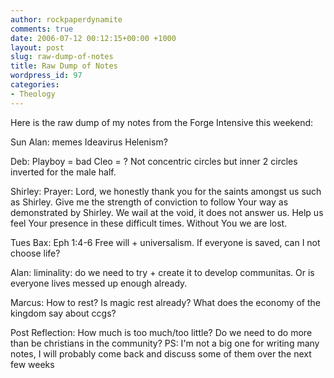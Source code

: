 ```yaml
---
author: rockpaperdynamite
comments: true
date: 2006-07-12 00:12:15+00:00 +1000
layout: post
slug: raw-dump-of-notes
title: Raw Dump of Notes
wordpress_id: 97
categories:
- Theology
---
```


Here is the raw dump of my notes from the Forge Intensive this weekend:<!-- more -->

Sun Alan:
memes
Ideavirus
Helenism?

Deb:
Playboy = bad
Cleo = ?
Not concentric circles but inner 2 circles inverted for the male half.

Shirley:
Prayer: Lord, we honestly thank you for the saints amongst us such as Shirley. Give me the strength of conviction to follow Your way as demonstrated by Shirley.
We wail at the void, it does not answer us.
Help us feel Your presence in these difficult times. Without You we are lost.

Tues Bax:
Eph 1:4-6
Free will + universalism. If everyone is saved, can I not choose life?

Alan:
liminality: do we need to try + create it to develop communitas. Or is everyone lives messed up enough already.

Marcus:
How to rest? Is magic rest already?
What does the economy of the kingdom say about ccgs?

Post Reflection:
How much is too much/too little? Do we need to do more than be christians in the community?
PS: I'm not a big one for writing many notes, I will probably come back and discuss some of them over the next few weeks

